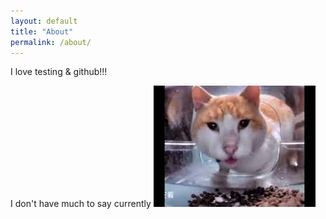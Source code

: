 ```yaml
---
layout: default
title: "About"
permalink: /about/
---
```


I love testing & github!!!

I don't have much to say currently
![Funny Cat](funnycat.png)
